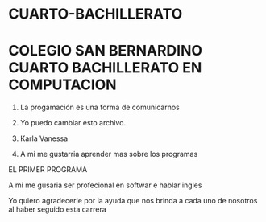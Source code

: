 # CUARTO-BACHILLERATO
# COLEGIO SAN BERNARDINO CUARTO BACHILLERATO EN COMPUTACION
1. La progamación es una forma de comunicarnos
2. Yo puedo cambiar esto archivo.
3. Karla Vanessa

4. A mi me gustarria aprender mas sobre los programas

EL PRIMER PROGRAMA

A mi me gusaria ser profecional en softwar e hablar ingles

Yo quiero agradecerle por la ayuda que nos brinda a cada uno de nosotros al haber seguido esta carrera 

